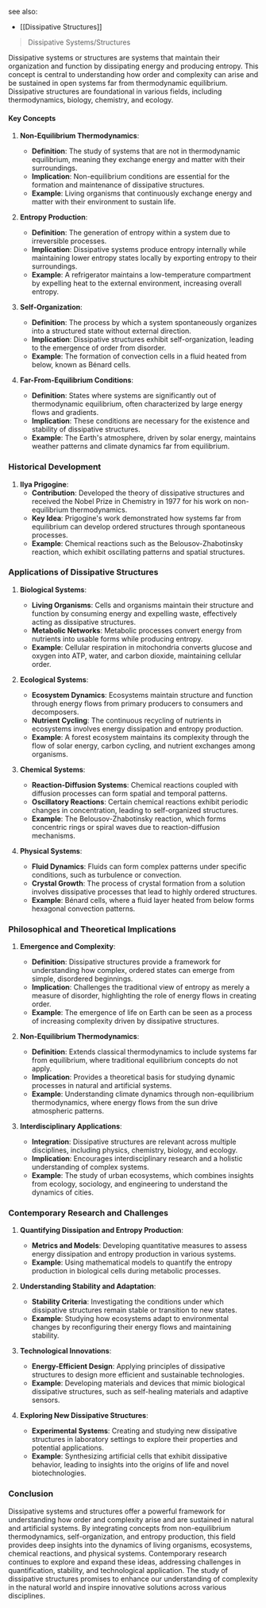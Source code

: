 see also:
- [[Dissipative Structures]]

> Dissipative Systems/Structures

Dissipative systems or structures are systems that maintain their organization and function by dissipating energy and producing entropy. This concept is central to understanding how order and complexity can arise and be sustained in open systems far from thermodynamic equilibrium. Dissipative structures are foundational in various fields, including thermodynamics, biology, chemistry, and ecology.

#### Key Concepts

1. **Non-Equilibrium Thermodynamics**:
   - **Definition**: The study of systems that are not in thermodynamic equilibrium, meaning they exchange energy and matter with their surroundings.
   - **Implication**: Non-equilibrium conditions are essential for the formation and maintenance of dissipative structures.
   - **Example**: Living organisms that continuously exchange energy and matter with their environment to sustain life.

2. **Entropy Production**:
   - **Definition**: The generation of entropy within a system due to irreversible processes.
   - **Implication**: Dissipative systems produce entropy internally while maintaining lower entropy states locally by exporting entropy to their surroundings.
   - **Example**: A refrigerator maintains a low-temperature compartment by expelling heat to the external environment, increasing overall entropy.

3. **Self-Organization**:
   - **Definition**: The process by which a system spontaneously organizes into a structured state without external direction.
   - **Implication**: Dissipative structures exhibit self-organization, leading to the emergence of order from disorder.
   - **Example**: The formation of convection cells in a fluid heated from below, known as Bénard cells.

4. **Far-From-Equilibrium Conditions**:
   - **Definition**: States where systems are significantly out of thermodynamic equilibrium, often characterized by large energy flows and gradients.
   - **Implication**: These conditions are necessary for the existence and stability of dissipative structures.
   - **Example**: The Earth's atmosphere, driven by solar energy, maintains weather patterns and climate dynamics far from equilibrium.

### Historical Development

1. **Ilya Prigogine**:
   - **Contribution**: Developed the theory of dissipative structures and received the Nobel Prize in Chemistry in 1977 for his work on non-equilibrium thermodynamics.
   - **Key Idea**: Prigogine's work demonstrated how systems far from equilibrium can develop ordered structures through spontaneous processes.
   - **Example**: Chemical reactions such as the Belousov-Zhabotinsky reaction, which exhibit oscillating patterns and spatial structures.

### Applications of Dissipative Structures

1. **Biological Systems**:
   - **Living Organisms**: Cells and organisms maintain their structure and function by consuming energy and expelling waste, effectively acting as dissipative structures.
   - **Metabolic Networks**: Metabolic processes convert energy from nutrients into usable forms while producing entropy.
   - **Example**: Cellular respiration in mitochondria converts glucose and oxygen into ATP, water, and carbon dioxide, maintaining cellular order.

2. **Ecological Systems**:
   - **Ecosystem Dynamics**: Ecosystems maintain structure and function through energy flows from primary producers to consumers and decomposers.
   - **Nutrient Cycling**: The continuous recycling of nutrients in ecosystems involves energy dissipation and entropy production.
   - **Example**: A forest ecosystem maintains its complexity through the flow of solar energy, carbon cycling, and nutrient exchanges among organisms.

3. **Chemical Systems**:
   - **Reaction-Diffusion Systems**: Chemical reactions coupled with diffusion processes can form spatial and temporal patterns.
   - **Oscillatory Reactions**: Certain chemical reactions exhibit periodic changes in concentration, leading to self-organized structures.
   - **Example**: The Belousov-Zhabotinsky reaction, which forms concentric rings or spiral waves due to reaction-diffusion mechanisms.

4. **Physical Systems**:
   - **Fluid Dynamics**: Fluids can form complex patterns under specific conditions, such as turbulence or convection.
   - **Crystal Growth**: The process of crystal formation from a solution involves dissipative processes that lead to highly ordered structures.
   - **Example**: Bénard cells, where a fluid layer heated from below forms hexagonal convection patterns.

### Philosophical and Theoretical Implications

1. **Emergence and Complexity**:
   - **Definition**: Dissipative structures provide a framework for understanding how complex, ordered states can emerge from simple, disordered beginnings.
   - **Implication**: Challenges the traditional view of entropy as merely a measure of disorder, highlighting the role of energy flows in creating order.
   - **Example**: The emergence of life on Earth can be seen as a process of increasing complexity driven by dissipative structures.

2. **Non-Equilibrium Thermodynamics**:
   - **Definition**: Extends classical thermodynamics to include systems far from equilibrium, where traditional equilibrium concepts do not apply.
   - **Implication**: Provides a theoretical basis for studying dynamic processes in natural and artificial systems.
   - **Example**: Understanding climate dynamics through non-equilibrium thermodynamics, where energy flows from the sun drive atmospheric patterns.

3. **Interdisciplinary Applications**:
   - **Integration**: Dissipative structures are relevant across multiple disciplines, including physics, chemistry, biology, and ecology.
   - **Implication**: Encourages interdisciplinary research and a holistic understanding of complex systems.
   - **Example**: The study of urban ecosystems, which combines insights from ecology, sociology, and engineering to understand the dynamics of cities.

### Contemporary Research and Challenges

1. **Quantifying Dissipation and Entropy Production**:
   - **Metrics and Models**: Developing quantitative measures to assess energy dissipation and entropy production in various systems.
   - **Example**: Using mathematical models to quantify the entropy production in biological cells during metabolic processes.

2. **Understanding Stability and Adaptation**:
   - **Stability Criteria**: Investigating the conditions under which dissipative structures remain stable or transition to new states.
   - **Example**: Studying how ecosystems adapt to environmental changes by reconfiguring their energy flows and maintaining stability.

3. **Technological Innovations**:
   - **Energy-Efficient Design**: Applying principles of dissipative structures to design more efficient and sustainable technologies.
   - **Example**: Developing materials and devices that mimic biological dissipative structures, such as self-healing materials and adaptive sensors.

4. **Exploring New Dissipative Structures**:
   - **Experimental Systems**: Creating and studying new dissipative structures in laboratory settings to explore their properties and potential applications.
   - **Example**: Synthesizing artificial cells that exhibit dissipative behavior, leading to insights into the origins of life and novel biotechnologies.

### Conclusion

Dissipative systems and structures offer a powerful framework for understanding how order and complexity arise and are sustained in natural and artificial systems. By integrating concepts from non-equilibrium thermodynamics, self-organization, and entropy production, this field provides deep insights into the dynamics of living organisms, ecosystems, chemical reactions, and physical systems. Contemporary research continues to explore and expand these ideas, addressing challenges in quantification, stability, and technological application. The study of dissipative structures promises to enhance our understanding of complexity in the natural world and inspire innovative solutions across various disciplines.
